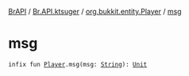 [BrAPI](../../index.md) / [Br.API.ktsuger](../index.md) / [org.bukkit.entity.Player](index.md) / [msg](./msg.md)

# msg

`infix fun `[`Player`](https://hub.spigotmc.org/javadocs/spigot/org/bukkit/entity/Player.html)`.msg(msg: `[`String`](https://kotlinlang.org/api/latest/jvm/stdlib/kotlin/-string/index.html)`): `[`Unit`](https://kotlinlang.org/api/latest/jvm/stdlib/kotlin/-unit/index.html)